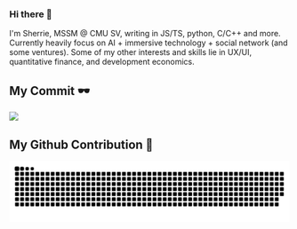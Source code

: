 ### Hi there 👋

I'm Sherrie, MSSM @ CMU SV, writing in JS/TS, python, C/C++ and more. Currently heavily focus on AI + immersive technology + social network (and some ventures). 
Some of my other interests and skills lie in UX/UI, quantitative finance, and development economics.


[//]: # (<a href="https://github.com/SherrieCao/Sherriecao">)
 [//]: # ( <img align="top" src="https://github-readme-stats.vercel.app/api/top-langs/?username=SherrieCao&hide_border=true&layout=compact&title_color=58A6FF&text_color=8C949E&icon_color=89E153&hide_border=true" />)
[//]: # (</a>)

## My Commit 🕶 
<img align="top" src="https://github-readme-stats.vercel.app/api?username=SherrieCao&show_icons=true&count_private=true&theme=buefy&icon_color=89E153&hide_border=true&hide=prs,contribs" />

<!-- ## My Languages 🎶
<img src="https://github-readme-stats.vercel.app/api/top-langs/?username=SherrieCao&theme=buefy" /> -->


## My Github Contribution 🤩
![](https://raw.githubusercontent.com/SherrieCao/SherrieCao/main/assets/github-contribution-grid-snake.svg)

<!-- ## Always working... 💻
![Code Time](https://img.shields.io/endpoint?style=flat&url=https://codetime-api.datreks.com/badge/521?logoColor=white%26project=%26recentMS=0%26showProject=false) -->

[//]: # (<a href="https://github.com/SherrieTsao/SherrieTsao">)

[//]: # (  <img align="top" src="https://github-readme-stats.vercel.app/api/wakatime?username=SherrieTsao" />)

[//]: # (</a>)
